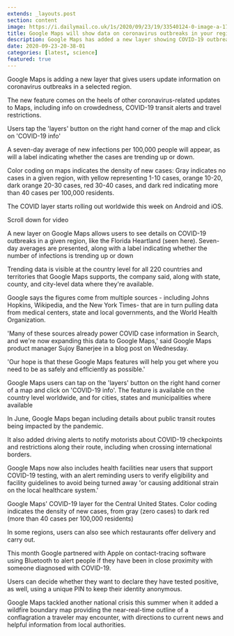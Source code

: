 ```yaml
---
extends: _layouts.post
section: content
image: https://i.dailymail.co.uk/1s/2020/09/23/19/33540124-0-image-a-17_1600886542925.jpg 
title: Google Maps will show data on coronavirus outbreaks in your region 
description: Google Maps has added a new layer showing COVID-19 outbreaks in a region. A seven-day average new infections for the area will appear, with a label showing if cases are trending up or down. 
date: 2020-09-23-20-38-01 
categories: [latest, science] 
featured: true 
--- 
```

Google Maps is adding a new layer that gives users update information on coronavirus outbreaks in a selected region.

The new feature comes on the heels of other coronavirus-related updates to Maps, including info on crowdedness, COVID-19 transit alerts and travel restrictions. 

Users tap the 'layers' button on the right hand corner of the map and click on 'COVID-19 info'

A seven-day average of new infections per 100,000 people will appear, as will a label indicating whether the cases are trending up or down.

Color coding on maps indicates the density of new cases: Gray indicates no cases in a given region, with yellow representing 1-10 cases, orange 10-20, dark orange 20-30 cases, red 30-40 cases, and dark red indicating more than 40 cases per 100,000 residents.

The COVID layer starts rolling out worldwide this week on Android and iOS. 

Scroll down for video 

A new layer on Google Maps allows users to see details on COVID-19 outbreaks in a given region, like the Florida Heartland (seen here). Seven-day averages are presented, along with a label indicating whether the number of infections is trending up or down

Trending data is visible at the country level for all 220 countries and territories that Google Maps supports, the company said, along with state, county, and city-level data where they're available. 

Google says the figures come from multiple sources - including Johns Hopkins, Wikipedia, and the New York Times- that are in turn pulling data from medical centers, state and local governments, and the World Health Organization. 

'Many of these sources already power COVID case information in Search, and we're now expanding this data to Google Maps,' said Google Maps product manager Sujoy Banerjee in a blog post on Wednesday.

'Our hope is that these Google Maps features will help you get where you need to be as safely and efficiently as possible.' 

Google Maps users can tap on the 'layers' button on the right hand corner of a map and click on 'COVID-19 info'. The feature is available on the country level worldwide, and for cities, states and municipalities where available

In June, Google Maps began including details about public transit routes being impacted by the pandemic.

It also added driving alerts to notify motorists about COVID-19 checkpoints and restrictions along their route, including when crossing international borders.

Google Maps now also includes health facilities near users that support COVID-19 testing, with an alert reminding users to verify eligibility and facility guidelines to avoid being turned away 'or causing additional strain on the local healthcare system.'

Google Maps' COVID-19 layer for the Central United States. Color coding indicates the density of new cases, from gray (zero cases) to dark red (more than 40 cases per 100,000 residents)

In some regions, users can also see which restaurants offer delivery and carry out.

This month Google partnered with Apple on contact-tracing software using Bluetooth to alert people if they have been in close proximity with someone diagnosed with COVID-19. 

Users can decide whether they want to declare they have tested positive, as well, using a unique PIN to keep their identity anonymous.   

Google Maps tackled another national crisis this summer when it added a wildfire boundary map providing the near-real-time outline of a conflagration a traveler may encounter, with directions to current news and helpful information from local authorities.

